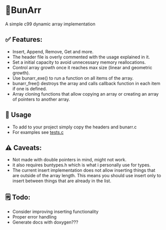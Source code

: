 # 🐇BunArr
A simple c99 dynamic array implementation

## ✅ Features:

- Insert, Append, Remove, Get and more.
- The header file is overly commented with the usage explained in it.
- Set a initial capacity to avoid unnecessary memory reallocations.
- Control array growth once it reaches max size (linear and geometric growth).
- Use bunarr_exe() to run a function on all items of the array.
- bunarr_free() destroys the array and calls callback function in each item if one is defined.
- Array cloning functions that allow copying an array or creating an array of pointers to another array.

## 💾 Usage 

- To add to your project simply copy the headers and bunarr.c
- For examples see [tests.c](tests.c)

## ⚠️  Caveats:

- Not made with double pointers in mind, might not work.
- it also requires buntypes.h which is what i personally use for types.
- The current insert implementation does not allow inserting things that are outside of the array length.
This means you should use insert only to insert between things that are already in the list.

## 🗒️ Todo:
- Consider improving inserting functionality
- Proper error handling
- Generate docs with doxygen???
